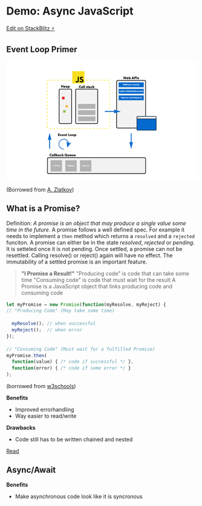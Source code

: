 # Demo: Async JavaScript

[Edit on StackBlitz ⚡️](https://stackblitz.com/edit/demo-async-javascript)

## Event Loop Primer

![JS Event Loop](./assets/js-event-loop-explained.png)

(Borrowed from [A. Zlatkov](https://blog.sessionstack.com/how-javascript-works-event-loop-and-the-rise-of-async-programming-5-ways-to-better-coding-with-2f077c4438b5))

## What is a Promise?

Definition: *A promise is an object that may produce a single value some time in the future*. A promise follows a well defined spec. For example it needs to implement a `then` method which returns a `resolved` and a `rejected` funciton. A promise can either be in the state *resolved*, *rejected* or *pending*. It is setteled once it is not pending. Once settled, a promise can not be resettled. Calling resolve() or reject() again will have no effect. The immutability of a settled promise is an important feature.

> **"I Promise a Result!"**
> "Producing code" is code that can take some time
> "Consuming code" is code that must wait for the result
> A Promise is a JavaScript object that links producing code and consuming code

```JavaScript
let myPromise = new Promise(function(myResolve, myReject) {
// "Producing Code" (May take some time)

  myResolve(); // when successful
  myReject();  // when error
});

// "Consuming Code" (Must wait for a fulfilled Promise)
myPromise.then(
  function(value) { /* code if successful */ },
  function(error) { /* code if some error */ }
);
```
(borrowed from [w3schools](https://www.w3schools.com/js/js_promise.asp))

**Benefits**
- Improved errorhandling
- Way easier to read/write

**Drawbacks**

- Code still has to be written chained and nested

[Read](https://developer.mozilla.org/en-US/docs/Web/JavaScript/Reference/Global_Objects/Promise)

## Async/Await

**Benefits**

- Make asynchronous code look like it is syncronous
